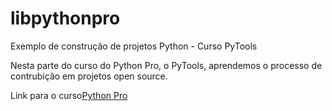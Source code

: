 # libpythonpro
Exemplo de construção de projetos Python - Curso PyTools

Nesta parte do curso do Python Pro, o PyTools, aprendemos o processo de contrubição em projetos open source.

Link para o curso[Python Pro](https://www.python.pro.br/)